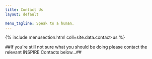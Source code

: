 ```yaml
---
title: Contact Us
layout: default

menu_tagline: Speak to a human.
---
```

{% include menusection.html coll=site.data.contact-us %}

##If you're still not sure what you should be doing please contact the relevant INSPIRE Contacts below...##
